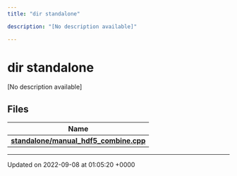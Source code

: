 ```yaml
---
title: "dir standalone"

description: "[No description available]"

---
```


# dir standalone

[No description available]

## Files

| Name           |
| -------------- |
| **[standalone/manual_hdf5_combine.cpp](/documentation/code/files/manual__hdf5__combine_8cpp/)**  |






-------------------------------

Updated on 2022-09-08 at 01:05:20 +0000
